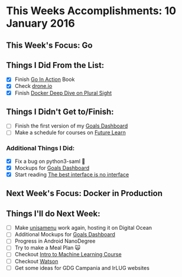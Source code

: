 # This Weeks Accomplishments: 10 January 2016

## This Week's Focus: Go

## Things I Did From the List:
- [x] Finish [Go In Action](http://goinactionbook.com/) Book
- [x] Check [drone.io](https://drone.io/)
- [x] Finish [Docker Deep Dive on Plural Sight](https://app.pluralsight.com/library/courses/docker-deep-dive/table-of-contents)

## Things I Didn't Get to/Finish:
- [ ] Finish the first version of my [Goals Dashboard](https://github.com/patrick91/GoalsDashboard)
- [ ] Make a schedule for courses on [Future Learn](https://www.futurelearn.com/)

### Additional Things I Did:
- [x] Fix a bug on python3-saml 👻
- [x] Mockups for [Goals Dashboard](https://github.com/patrick91/GoalsDashboard)
- [x] Start reading [The best interface is no interface](https://www.goodreads.com/book/show/22758923-the-best-interface-is-no-interface?from_search=true&search_version=service)

## Next Week's Focus: Docker in Production

## Things I'll do Next Week:
- [ ] Make [unisamenu](http://unisamenu.it/) work again, hosting it on Digital Ocean
- [ ] Additional Mockups for [Goals Dashboard](https://github.com/patrick91/GoalsDashboard)
- [ ] Progress in Android NanoDegree
- [ ] Try to make a Meal Plan 🙀
- [ ] Checkout [Intro to Machine Learning Course](https://www.udacity.com/course/intro-to-machine-learning--ud120)
- [ ] Checkout [Watson](http://www.ibm.com/cloud-computing/bluemix/solutions/watson/)
- [ ] Get some ideas for GDG Campania and IrLUG websites
